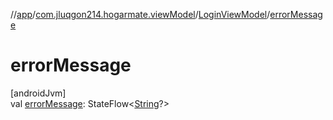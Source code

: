 //[app](../../../index.md)/[com.jluqgon214.hogarmate.viewModel](../index.md)/[LoginViewModel](index.md)/[errorMessage](error-message.md)

# errorMessage

[androidJvm]\
val [errorMessage](error-message.md): StateFlow&lt;[String](https://kotlinlang.org/api/latest/jvm/stdlib/kotlin-stdlib/kotlin/-string/index.html)?&gt;
